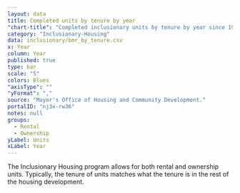 ```yaml
---
layout: data
title: Completed units by tenure by year
"chart-title": "Completed inclusionary units by tenure by year since 1992"
category: "Inclusionary-Housing"
data: inclusionary/bmr_by_tenure.csv
x: Year
column: Year
published: true
type: bar
scale: "5"
colors: Blues
"axisType": ""
"yFormat": ","
source: "Mayor's Office of Housing and Community Development."
portalID: "nj3x-rw36"
notes: null
groups:
  - Rental
  - Ownership
yLabel: Units
xLabel: Year
---
```


The Inclusionary Housing program allows for both rental and ownership units. Typically, the tenure of units matches what the tenure is in the rest of the housing development.